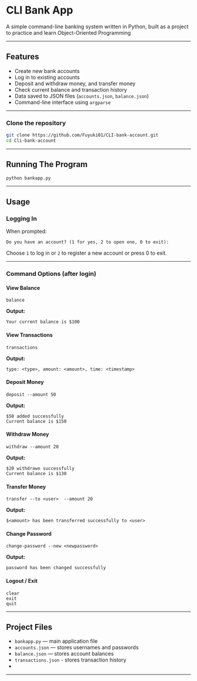 # CLI Bank App

A simple command-line banking system written in Python, built as a project to practice and learn Object-Oriented Programming

---

## Features

- Create new bank accounts
- Log in to existing accounts
- Deposit and withdraw money, and transfer money
- Check current balance and transaction history
- Data saved to JSON files (`accounts.json`, `balance.json`)
- Command-line interface using `argparse`

---
### Clone the repository
```bash
git clone https://github.com/Fuyuki01/CLI-bank-account.git
cd Cli-bank-account
```
---

## Running The Program
```bash
python bankapp.py  
```
---

## Usage

### Logging In
When prompted:
```
Do you have an account? (1 for yes, 2 to open one, 0 to exit): 
```

Choose `1` to log in or `2` to register a new account or press 0 to exit.

---

### Command Options (after login)

#### View Balance
```
balance
```
**Output:**
```
Your current balance is $100
```

#### View Transactions
```
transactions
```
**Output:**
```
type: <type>, amount: <amount>, time: <timestamp>
```

#### Deposit Money
```
deposit --amount 50
```
**Output:**
```
$50 added successfully
Current balance is $150
```

#### Withdraw Money
```
withdraw --amount 20
```
**Output:**
```
$20 withdrawn successfully
Current balance is $130
```

#### Transfer Money
```
transfer --to <user>  --amount 20
```
**Output:**
```
$<amount> has been transferred successfully to <user> 
```

#### Change Password
```
change-password --new <newpassword>
```
**Output:**
```
password has been changed successfully 
```

#### Logout / Exit
```
clear
exit
quit
```

---

## Project Files

- `bankapp.py` — main application file  
- `accounts.json` — stores usernames and passwords  
- `balance.json` — stores account balances
- `transactions.json` - stores transaction history
- 
---
